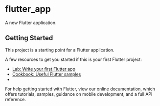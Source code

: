 # flutter_app

A new Flutter application.

## Getting Started

This project is a starting point for a Flutter application.

A few resources to get you started if this is your first Flutter project:

- [Lab: Write your first Flutter app](https://flutter.dev/docs/get-started/codelab)
- [Cookbook: Useful Flutter samples](https://flutter.dev/docs/cookbook) 
-

For help getting started with Flutter, view our
[online documentation](https://flutter.dev/docs), which offers tutorials,
samples, guidance on mobile development, and a full API reference.
